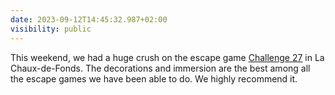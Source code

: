 ```yaml
---
date: 2023-09-12T14:45:32.987+02:00
visibility: public
---
```


This weekend, we had a huge crush on the escape game [Challenge 27](https://challenge27.ch/) in La Chaux-de-Fonds. The decorations and immersion are the best among all the escape games we have been able to do. We highly recommend it.
